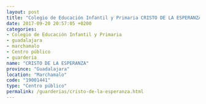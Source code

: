 ```yaml
---
layout: post
title: "Colegio de Educación Infantil y Primaria CRISTO DE LA ESPERANZA"
date: 2017-09-20 20:57:05 +0200
categories:
- Colegio de Educación Infantil y Primaria
- guadalajara
- marchamalo
- Centro público
- guarderia
name: "CRISTO DE LA ESPERANZA"
province: "Guadalajara"
location: "Marchamalo"
code: "19001441"
type: "Centro público"
permalink: /guarderias/cristo-de-la-esperanza.html
---
```

